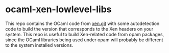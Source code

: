 ocaml-xen-lowlevel-libs
=======================

This repo contains the OCaml code from
[xen.git](http://xenbits.xen.org/gitweb/?p=xen.git;a=summary)
with some autodetection code to build the version that corresponds to
the Xen headers on your system. This repo is useful to build Xen-related
code from opam packages, since the OCaml libraries being used under opam
will probably be different to the system installed versions.

